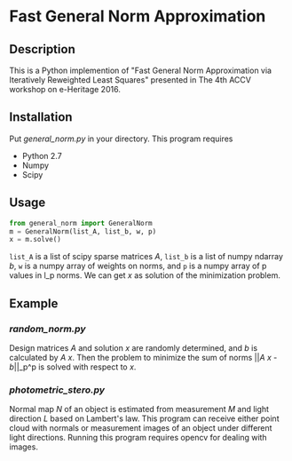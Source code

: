 Fast General Norm Approximation 
====

## Description

This is a Python implemention of "Fast General Norm Approximation via Iteratively
Reweighted Least Squares" presented in The 4th ACCV workshop on e-Heritage 2016.


## Installation

Put *general_norm.py* in your directory. This program requires 
- Python 2.7
- Numpy
- Scipy

## Usage

```python
from general_norm import GeneralNorm
m = GeneralNorm(list_A, list_b, w, p)
x = m.solve()
```

`list_A` is a list of scipy sparse matrices *A*, `list_b` is a list of numpy ndarray *b*, `w` is a numpy array of weights on norms, and `p` is a numpy array of p values in l_p norms. We can get *x* as solution of the minimization problem.

## Example

### *random_norm.py* 

Design matrices *A* and solution *x* are randomly determined, and *b* is calculated by *A* *x*. Then the problem to minimize the sum of norms ||*A* *x* - *b*||_p^p is solved with respect to *x*.

### *photometric_stero.py* 

Normal map *N* of an object is estimated from measurement *M* and light direction *L* based on Lambert's law. This program can receive either point cloud with normals or measurement images of an object under different light directions. Running this program requires opencv for dealing with images.

